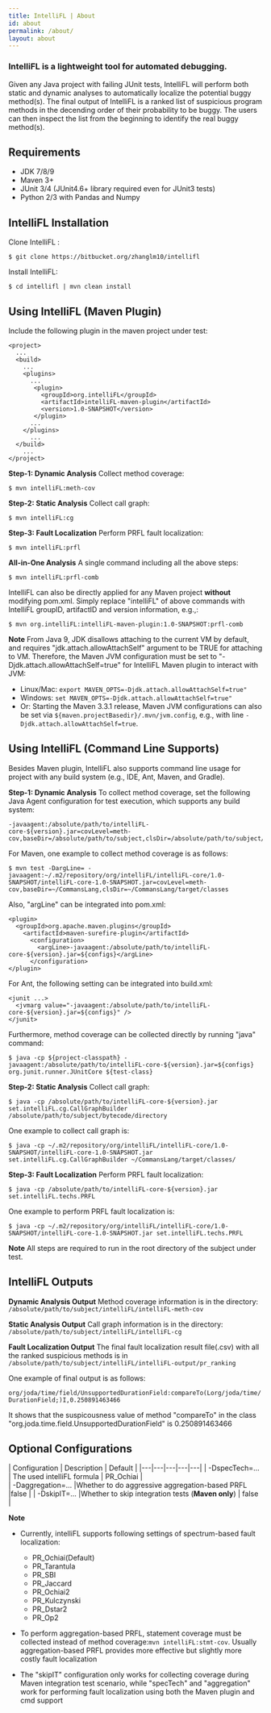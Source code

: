 ```yaml
---
title: IntelliFL | About
id: about
permalink: /about/
layout: about
---
```


### IntelliFL is a lightweight tool for automated debugging. ###
Given any Java project with failing JUnit tests, IntelliFL will perform both static and dynamic analyses to automatically localize the potential buggy method(s). The final output of IntelliFL is a ranked list of suspicious program methods in the decending order of their probability to be buggy. The users can then inspect the list from the beginning to identify the real buggy method(s).

## Requirements ##

- JDK 7/8/9
- Maven 3+
- JUnit 3/4 (JUnit4.6+ library required even for JUnit3 tests)
- Python 2/3 with Pandas and Numpy


## IntelliFL Installation ##

Clone IntelliFL :
```
$ git clone https://bitbucket.org/zhanglm10/intellifl
```
 
Install IntelliFL:
```
$ cd intellifl | mvn clean install
```

## Using IntelliFL (Maven Plugin) ##

Include the following plugin in the maven project under test:
```
<project>
  ...
  <build>
    ...
    <plugins>
      ...
       <plugin>
         <groupId>org.intelliFL</groupId>
         <artifactId>intelliFL-maven-plugin</artifactId>
         <version>1.0-SNAPSHOT</version>
       </plugin>
      ...
    </plugins>
      ...
  </build>
    ...
</project>
```


**Step-1: Dynamic Analysis** Collect method coverage:
  
```
$ mvn intelliFL:meth-cov
```

**Step-2: Static Analysis** Collect call graph:
  
```
$ mvn intelliFL:cg
```

**Step-3: Fault Localization** Perform PRFL fault localization:
  
```
$ mvn intelliFL:prfl
```

**All-in-One Analysis** A single command including all the above steps:
    
```
$ mvn intelliFL:prfl-comb
```


IntelliFL can also be directly applied for any Maven project **without** modifying pom.xml. 
Simply replace "intelliFL" of above commands with IntelliFL groupID, artifactID and version information, e.g.,: 

```
$ mvn org.intelliFL:intelliFL-maven-plugin:1.0-SNAPSHOT:prfl-comb
```

**Note** From Java 9, JDK disallows attaching to the current VM by
 default, and requires "jdk.attach.allowAttachSelf" argument to be
 TRUE for attaching to VM. Therefore, the Maven JVM configuration
 must be set to "-Djdk.attach.allowAttachSelf=true" for IntelliFL
 Maven plugin to interact with JVM:
 
 * Linux/Mac: `export MAVEN_OPTS=-Djdk.attach.allowAttachSelf=true"`
 * Windows: `set MAVEN_OPTS=-Djdk.attach.allowAttachSelf=true"`
 * Or: Starting the Maven 3.3.1 release, Maven JVM configurations can also be set via `${maven.projectBasedir}/.mvn/jvm.config`, e.g., with line `-Djdk.attach.allowAttachSelf=true`.

## Using IntelliFL (Command Line Supports) ##

Besides Maven plugin, IntelliFL also supports command line usage for project with any build system (e.g., IDE, Ant, Maven, and Gradle).

**Step-1: Dynamic Analysis** To collect method coverage, set the following Java Agent configuration for test execution, which supports any 
build system:
    
```
-javaagent:/absolute/path/to/intelliFL-core-${version}.jar=covLevel=meth-cov,baseDir=/absolute/path/to/subject,clsDir=/absolute/path/to/subject/bytecode/directory
```

For Maven, one example to collect method coverage is as follows:

```
$ mvn test -DargLine= -javaagent:~/.m2/repository/org/intelliFL/intelliFL-core/1.0-SNAPSHOT/intelliFL-core-1.0-SNAPSHOT.jar=covLevel=meth-cov,baseDir=~/CommansLang,clsDir=~/CommansLang/target/classes
```

Also, "argLine" can be integrated into pom.xml:
```
<plugin>
  <groupId>org.apache.maven.plugins</groupId>
    <artifactId>maven-surefire-plugin</artifactId>
      <configuration>
        <argLine>-javaagent:/absolute/path/to/intelliFL-core-${version}.jar=${configs}</argLine>
      </configuration>
</plugin>
```

For Ant, the following setting can be integrated into build.xml:
```
<junit ...>
  <jvmarg value="-javaagent:/absolute/path/to/intelliFL-core-${version}.jar=${configs}" />
</junit>
```

Furthermore, method coverage can be collected directly by running "java" command:

```
$ java -cp ${project-classpath} -javaagent:/absolute/path/to/intelliFL-core-${version}.jar=${configs} org.junit.runner.JUnitCore ${test-class}
```

**Step-2: Static Analysis** Collect call graph:

```
$ java -cp /absolute/path/to/intelliFL-core-${version}.jar set.intelliFL.cg.CallGraphBuilder /absolute/path/to/subject/bytecode/directory
```

One example to collect call graph is:

```
$ java -cp ~/.m2/repository/org/intelliFL/intelliFL-core/1.0-SNAPSHOT/intelliFL-core-1.0-SNAPSHOT.jar set.intelliFL.cg.CallGraphBuilder ~/CommansLang/target/classes/
```

**Step-3: Fault Localization** Perform PRFL fault localization:

```
$ java -cp /absolute/path/to/intelliFL-core-${version}.jar set.intelliFL.techs.PRFL
```

One example to perform PRFL fault localization is:

```
$ java -cp ~/.m2/repository/org/intelliFL/intelliFL-core/1.0-SNAPSHOT/intelliFL-core-1.0-SNAPSHOT.jar set.intelliFL.techs.PRFL
```

**Note** All steps are required to run in the root directory of the subject under test.

## IntelliFL Outputs ##

**Dynamic Analysis Output** Method coverage information is in the directory:
`/absolute/path/to/subject/intelliFL/intelliFL-meth-cov` 

**Static Analysis Output** Call graph information is in the directory: 
`/absolute/path/to/subject/intelliFL/intelliFL-cg`

**Fault Localization Output** The final fault localization result file(.csv) with all the ranked suspicious methods is in 
`/absolute/path/to/subject/intelliFL/intelliFL-output/pr_ranking`


One example of final output is as follows:


```org/joda/time/field/UnsupportedDurationField:compareTo(Lorg/joda/time/DurationField;)I,0.250891463466```

It shows that the suspicousness value of method "compareTo" in the 
class "org.joda.time.field.UnsupportedDurationField" is 0.250891463466


## Optional Configurations ##

| Configuration | Description | Default | 
|---|---|---|---|---|
| -DspecTech=...  | The used intelliFL formula |  PR_Ochiai      |  
| -Daggregation=... |Whether to do aggressive aggregation-based PRFL |false  | 
| -DskipIT=...  |Whether to skip integration tests (**Maven only**) |  false |   

**Note**

* Currently, intelliFL supports following settings of spectrum-based fault localization:
    + PR_Ochiai(Default)
    + PR_Tarantula
    + PR_SBI
    + PR_Jaccard
    + PR_Ochiai2
    + PR_Kulczynski
    + PR_Dstar2
    + PR_Op2

* To perform aggregation-based PRFL, statement coverage must be collected instead of method coverage:`mvn intelliFL:stmt-cov`. Usually aggregation-based PRFL provides more effective but slightly more costly fault localization

* The "skipIT" configuration only works for collecting coverage during Maven integration test scenario, while "specTech" and "aggregation" work for performing fault localization using both the Maven plugin and cmd support
